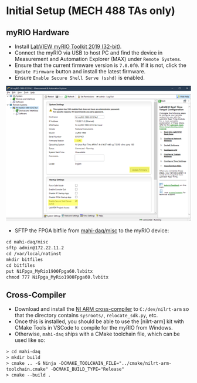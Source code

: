 # Initial Setup (MECH 488 TAs only)

## myRIO Hardware

- Install [LabVIEW myRIO Toolkit 2019 (32-bit)](https://www.ni.com/en-us/support/downloads/software-products/download.labview-myrio-toolkit.html#305910).
- Connect the myRIO via USB to host PC and find the device in Measurement and Automation Explorer (MAX) under `Remote Systems`.
- Ensure that the current firmware version is `7.0.0f0`. If it is not, click the `Update Firmware` button and install the latest firmware.
- Ensure `Enable Secure Shell Serve (sshd)` is enabled. 

![MAX](https://raw.githubusercontent.com/mahilab/MECH488/master/misc/max.png)

- SFTP the FPGA bitfile from [mahi-daq/misc](https://github.com/mahilab/mahi-daq/tree/master/misc) to the myRIO device:
```shell
cd mahi-daq/misc
sftp admin@172.22.11.2
cd /var/local/natinst
mkdir bitfiles
cd bitfiles
put NiFpga_MyRio1900Fpga60.lvbitx
chmod 777 NiFpga_MyRio1900Fpga60.lvbitx
```

## Cross-Compiler

- Download and install the [NI ARM cross-compiler](http://www.ni.com/download/labview-real-time-module-2018/7813/en/) to `C:/dev/nilrt-arm` so that the directory contains `sysroots/`, `relocate_sdk.py`, etc. 
- Once this is installed, you should be able to use the [nilrt-arm] kit with CMake Tools in VSCode to compile for the myRIO from Windows.
- Otherwise, `mahi-daq` ships with a CMake toolchain file, which can be used like so:

```shell
> cd mahi-daq
> mkdir build
> cmake .. -G Ninja -DCMAKE_TOOLCHAIN_FILE="../cmake/nilrt-arm-toolchain.cmake" -DCMAKE_BUILD_TYPE="Release"
> cmake --build .
```
